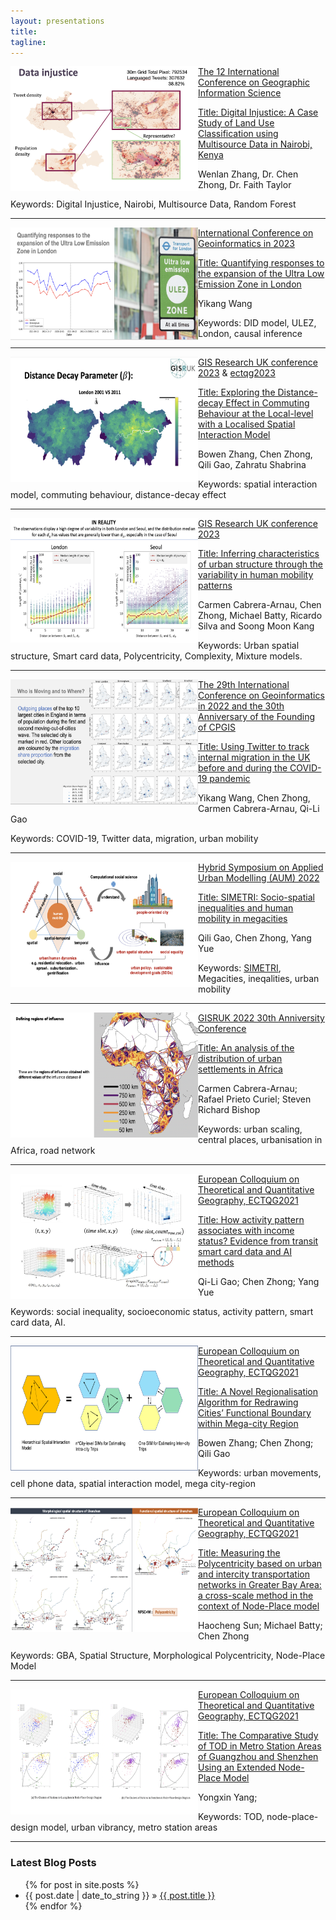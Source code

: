 ```yaml
---
layout: presentations
title: 
tagline:
---
```


<div class="tip" markdown="1">

<img align="left" width="300" height="200" src="figures/presentations/giscience2023_wenlan.png">

[The 12 International Conference on Geographic Information Science](https://giscience2023.github.io/)

[Title: Digital Injustice: A Case Study of Land Use Classification using Multisource Data in Nairobi, Kenya](https://drops.dagstuhl.de/opus/volltexte/2023/18989/pdf/LIPIcs-GIScience-2023-94.pdf) 

Wenlan Zhang, Dr. Chen Zhong, Dr. Faith Taylor

Keywords: Digital Injustice, Nairobi, Multisource Data, Random Forest

</div>

----
<div class="tip" markdown="1">

<img align="left" width="300" height="180" src="figures/presentations/cpgis2023_yikang.png">

[International Conference on Geoinformatics in 2023](https://www.cpgis.org/Conferences/ConferenceDefault.aspx?ID=2079) 

[Title: Quantifying responses to the expansion of the Ultra Low Emission Zone in London](https://www.cpgis.org/userfiles/file/CPGIS_2023_programme_v8.pdf)

Yikang Wang

Keywords: DID model, ULEZ, London, causal inference

</div>

----
<div class="tip" markdown="1">

<img align="left" width="300" height="200" src="figures/presentations/gisruk2023_bowen.png">

[GIS Research UK conference 2023](https://gisruk.org/gisruk-2023/) & [ectqg2023](https://ucpages.uc.pt/events/ectqg2023/)

[Title: Exploring the Distance-decay Effect in Commuting Behaviour at the Local-level with a Localised Spatial Interaction Model](https://github.com/c-zhong-ucl-ac-uk/realTRIPS/blob/650900fdab9835bdb80a0938b1e784d9ca352046/publications/GISRUK2023_abstract_bowenzhang.pdf)

Bowen Zhang, Chen Zhong, Qili Gao, Zahratu Shabrina

Keywords: spatial interaction model, commuting behaviour, distance-decay effect

</div>

----

<div class="tip" markdown="1">

<img align="left" width="300" height="200" src="figures/presentations/gisruk2023_carmen.png">

[GIS Research UK conference 2023](https://gisruk.org/gisruk-2023/)

[Title: Inferring characteristics of urban structure through the variability in human mobility patterns](https://github.com/c-zhong-ucl-ac-uk/realTRIPS/blob/5668b273df302e20578c5c567213d82bcf2a3092/publications/GISRUK2023_abstract_carmen.pdf)

Carmen Cabrera-Arnau, Chen Zhong, Michael Batty, Ricardo Silva and Soong Moon Kang

Keywords: Urban spatial structure, Smart card data, Polycentricity, Complexity, Mixture models.

</div>

----


<div class="tip" markdown="1">

<img align="left" width="300" height="200" src="figures/presentations/cpgis2022_wang.png">

[The 29th International Conference on Geoinformatics in 2022 and the 30th Anniversary of the Founding of CPGIS](https://www.cpgis.org/conferences/ConferenceDefault.aspx?ID=2078)

[Title: Using Twitter to track internal migration in the UK before and during the COVID-19 pandemic](https://github.com/c-zhong-ucl-ac-uk/realTRIPS/blob/650900fdab9835bdb80a0938b1e784d9ca352046/publications/cpgis2022_abstract_yikang.pdf)

Yikang Wang, Chen Zhong, Carmen Cabrera-Arnau, Qi-Li Gao

Keywords: COVID-19, Twitter data, migration, urban mobility

</div>

---

<div class="tip" markdown="1">

<img align="left" width="300" height="200" src="figures/presentations/AUM2022_qili.png">

[Hybrid Symposium on Applied Urban Modelling (AUM) 2022](https://www.arct.cam.ac.uk/research/conferences/applied-urban-modelling-aum/aum2022-understanding-common-challenges)

[Title: SIMETRI: Socio-spatial inequalities and human mobility in megacities](https://github.com/c-zhong-ucl-ac-uk/realTRIPS/blob/d6b634799aee2acf5873e751824659676a460f68/publications/AUM_abstract_Qili.pdf)

Qili Gao, Chen Zhong, Yang Yue

Keywords: [SIMETRI](https://simetri.uk/), Megacities, ineqalities, urban mobility

</div>

---
<div class="tip" markdown="1">

<img align="left" width="300" height="200" src="figures/presentations/GISRUK2022_carmen.png">

[GISRUK 2022 30th Anniversity Conference](http://liverpool.gisruk.org/)

[Title: An analysis of the distribution of urban settlements in Africa](https://github.com/c-zhong-ucl-ac-uk/realTRIPS/blob/3d0102f56a1419293f3994d03dd192c975683d5f/publications/GISRUK_abstract_carmen.pdf)


Carmen Cabrera-Arnau; Rafael Prieto Curiel; Steven Richard Bishop

Keywords: urban scaling, central places, urbanisation in Africa, road network

</div>

---

<div class="tip" markdown="1">

<img align="left" width="300" height="200" src="figures/presentations/ectqg2021_qiligao.png">

[European Colloquium on Theoretical and Quantitative Geography, ECTQG2021](https://ectqg2021.wordpress.com/)

[Title: How activity pattern associates with income status? Evidence from transit smart card data and AI methods](https://github.com/c-zhong-ucl-ac-uk/realTRIPS/blob/3d0102f56a1419293f3994d03dd192c975683d5f/publications/ECTQG_abstract_qiligao.pdf)

Qi-Li Gao; Chen Zhong; Yang Yue

Keywords: social inequality, socioeconomic status, activity pattern, smart card data, AI.


</div>

---

<div class="tip" markdown="1">

<img align="left" width="300" height="200" src="figures/presentations/ectqg2021_bowen.png">

[European Colloquium on Theoretical and Quantitative Geography, ECTQG2021](https://ectqg2021.wordpress.com/)

[Title: A Novel Regionalisation Algorithm for Redrawing Cities’ Functional Boundary within Mega-city Region](https://github.com/c-zhong-ucl-ac-uk/realTRIPS/blob/3d0102f56a1419293f3994d03dd192c975683d5f/publications/ECTQG_abstract_bowenzhang.pdf)


Bowen Zhang; Chen Zhong; Qili Gao

Keywords: urban movements, cell phone data, spatial interaction model, mega city-region

</div>

---

<div class="tip" markdown="1">

<img align="left" width="300" height="200" src="figures/presentations/ectqg2021_haocheng.png">

[European Colloquium on Theoretical and Quantitative Geography, ECTQG2021](https://ectqg2021.wordpress.com/)

[Title: Measuring the Polycentricity based on urban and intercity transportation networks in Greater Bay Area: a cross-scale method in the context of Node-Place model](https://github.com/c-zhong-ucl-ac-uk/realTRIPS/blob/3d0102f56a1419293f3994d03dd192c975683d5f/publications/ECTQG_abstract_haocheng.pdf)

Haocheng Sun; Michael Batty; Chen Zhong

Keywords: GBA, Spatial Structure, Morphological Polycentricity, Node-Place Model


</div>

---

<div class="tip" markdown="1">

<img align="left" width="300" height="200" src="figures/presentations/ectqg2021_yongxin.png">

[European Colloquium on Theoretical and Quantitative Geography, ECTQG2021](https://ectqg2021.wordpress.com/)

[Title: The Comparative Study of TOD in Metro Station Areas of Guangzhou and Shenzhen Using an Extended Node-Place Model](https://github.com/c-zhong-ucl-ac-uk/realTRIPS/blob/3d0102f56a1419293f3994d03dd192c975683d5f/publications/ECTQG_abstract_yongxinyang.pdf)

Yongxin Yang;

Keywords: TOD, node-place-design model, urban vibrancy, metro station areas


</div>


---






### Latest Blog Posts

<ul class="posts">
  {% for post in site.posts %}
    <li><span>{{ post.date | date_to_string }}</span> &raquo; <a href="{{ site.baseurl }}{{ post.url }}">{{ post.title }}</a></li>
  {% endfor %}
</ul>
